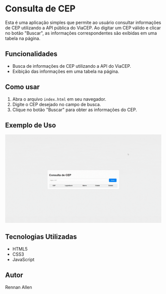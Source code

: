 # Consulta de CEP

Esta é uma aplicação simples que permite ao usuário consultar informações de CEP utilizando a API pública do ViaCEP. Ao digitar um CEP válido e clicar no botão "Buscar", as informações correspondentes são exibidas em uma tabela na página.

## Funcionalidades

- Busca de informações de CEP utilizando a API do ViaCEP.
- Exibição das informações em uma tabela na página.

## Como usar

1. Abra o arquivo `index.html` em seu navegador.
2. Digite o CEP desejado no campo de busca.
3. Clique no botão "Buscar" para obter as informações do CEP.

## Exemplo de Uso

![GIF CEP](gifcep.gif)

## Tecnologias Utilizadas

- HTML5
- CSS3
- JavaScript

## Autor

Rennan Allen

